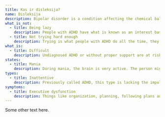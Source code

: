 ```yaml
---
title: Kas ir disleksija?
name: Disleksija
description: Bipolar disorder is a condition affecting the chemical balance in the brain, that primarily makes it shift between episodes of “up” (feeling energetic) or “down” (feeling depressed). While it is a life-long condition that is not curable, it can be treated effectively with the right medication.
what_is_not:
  - title: Being lazy
    description: People with ADHD have what is known as an interest based nervous system, where they are motivated by novelty, challenge, urgency and interest. This may make doing things they are unmotivated by harder.
  - title: Not trying hard enough
    description: Trying is what people with ADHD do all the time, they just get interrupted by how their bodies and brain work more often than normal people.
what_is:
  - title: Difficult
    description: Undiagnosed ADHD or without proper support are at risk of systematically lower scores in school. The daily burden is simply larger.
states:
  - title: Mania
    description: During mania, the brain is very active. The person might feel euphoric and creative, but also comes with a risk of reckless or impulsive behavior with symptoms listed below. There is also a risk for psychosis. Doing mentally and physically intensive tasks on low or no sleep can be possible.
types:
  - title: Inattentive
    description: Previously called ADHD, this type is lacking the impulsive and hyperactive traits. What is still there is difficulty filtering and focusing.
symptoms:
  - title: Executive dysfunction
    description: Things like organization, planning, following plans and keeping track of items may be harder with ADHD. Having problems with doing essential things such as cleaning can occur due to having a harder time doing things without motivation. Following step-by step guides especially when heard verbally can be difficult.
---
```


Some other text here.
